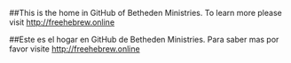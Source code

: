 ##This is the home in GitHub of Betheden Ministries. To learn more please visit http://freehebrew.online

##Este es el hogar en GitHub de Betheden Ministries. Para saber mas por favor visite http://freehebrew.online
